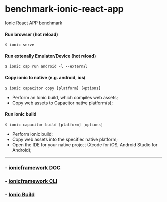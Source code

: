 # benchmark-ionic-react-app
Ionic React APP benchmark


#### Run browser (hot reload)

```
$ ionic serve
```

#### Run extenally Emulator/Device (hot reload)

```
$ ionic cap run android -l --external
```

#### Copy ionic to native (e.g. android, ios)
```
$ ionic capacitor copy [platform] [options]
```
- Perform an Ionic build, which compiles web assets;
- Copy web assets to Capacitor native platform(s);

#### Run ionic build
```
$ ionic capacitor build [platform] [options]
```
- Perform ionic build;
- Copy web assets into the specified native platform;
- Open the IDE for your native project (Xcode for iOS, Android Studio for Android);

---
### - [ionicframework DOC](https://ionicframework.com/docs/)
### - [ionicframework CLI](https://ionicframework.com/docs/intro/cli)
### - [Ionic Build](https://ionicframework.com/docs/cli/commands/capacitor-build)